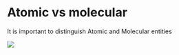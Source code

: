 # Atomic vs molecular

It is important to distinguish Atomic and Molecular entities

![](assets/gifs/demo-atoms-vs-molecules.gif)
